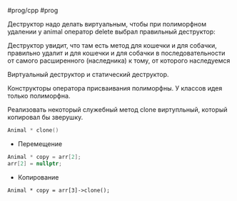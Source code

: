 #prog/cpp #prog 

Деструктор надо делать виртуальным, чтобы при полиморфном удалении у animal оператор delete выбрал правильный деструктор:

Деструктор увидит, что там есть метод для кошечки и для собачки, правильно удалит и для кошечки и для собачки в последовательности от самого расширенного (наследника) к тому, от которого наследуемся 

Виртуальный деструктор и статический деструктор.

Конструкторы оператора присваивания полиморфны.
У классов идея только полиморфна.

Реализовать некоторый служебный метод clone виртупльный, который копировал бы зверушку.
```c++
Animal * clone()
```

- Перемещение
```c++
Animal * copy = arr[2];
arr[2] = nullptr;
```
- Копирование
```
Animal * copy = arr[3]->clone();
```